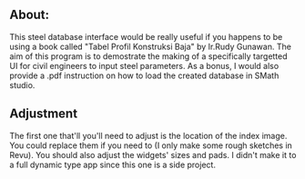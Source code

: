 ## About:
This steel database interface would be really useful if you happens to be using a book called "Tabel Profil Konstruksi Baja" by Ir.Rudy Gunawan. The aim of this program is to demostrate  the making of a  specifically targetted UI for civil engineers to input steel parameters. As a bonus,  I would also provide a .pdf instruction on how to load the created database in SMath studio. 

## Adjustment
The first one that'll you'll need to adjust is the location of the index image. You could replace them if you need to (I only make some rough sketches in Revu).  You should also adjust the widgets' sizes and pads. I didn't make it to a full dynamic type app since this one is a side project. 
